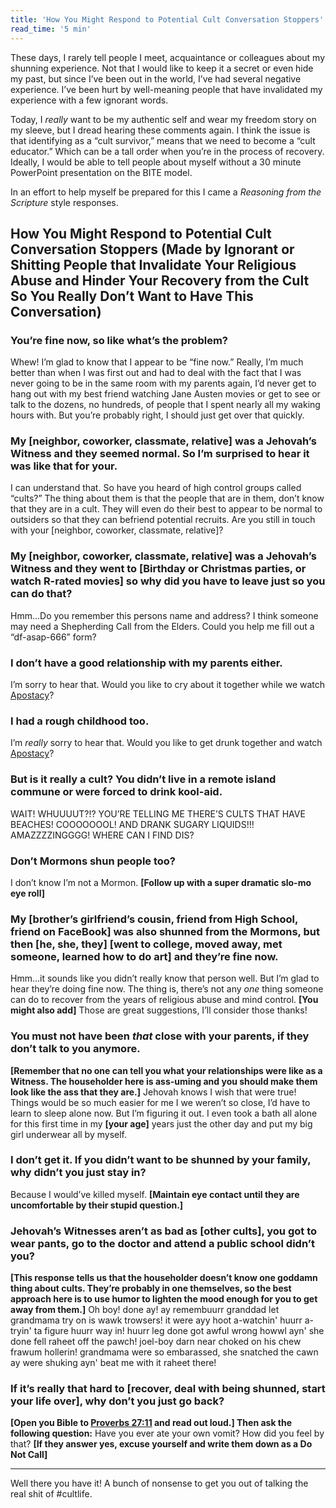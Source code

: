 ```yaml
---
title: 'How You Might Respond to Potential Cult Conversation Stoppers'
read_time: '5 min'
---
```


These days, I rarely tell people I meet, acquaintance or colleagues about my shunning experience. Not that I would like to keep it a secret or even hide my past, but since I’ve been out in the world, I’ve had several negative experience. I’ve been hurt by well-meaning people that have invalidated my experience with a few ignorant words.

Today, I *really* want to be my authentic self and wear my freedom story on my sleeve, but I dread hearing these comments again. I think the issue is that identifying as a “cult survivor,” means that we need to become a “cult educator.” Which can be a tall order when you’re in the process of recovery. Ideally, I would be able to tell people about myself without a 30 minute PowerPoint presentation on the BITE model.

In an effort to help myself be prepared for this I came a *Reasoning from the Scripture* style responses.

## How You Might Respond to Potential Cult Conversation Stoppers (Made by Ignorant or Shitting People that Invalidate Your Religious Abuse and Hinder Your Recovery from the Cult So You Really Don’t Want to Have This Conversation)

### You’re fine now, so like what’s the problem?

Whew! I’m glad to know that I appear to be “fine now.” Really, I’m much better than when I was first out and had to deal with the fact that I was never going to be in the same room with my parents again, I’d never get to hang out with my best friend watching Jane Austen movies or get to see or talk to the dozens, no hundreds, of people that I spent nearly all my waking hours with. But you’re probably right, I should just get over that quickly.

### My [neighbor, coworker, classmate, relative] was a Jehovah’s Witness and they seemed normal. So I’m surprised to hear it was like that for your.

I can understand that. So have you heard of high control groups called “cults?” The thing about them is that the people that are in them, don’t know that they are in a cult. They will even do their best to appear to be normal to outsiders so that they can befriend potential recruits. Are you still in touch with your [neighbor, coworker, classmate, relative]?

### My [neighbor, coworker, classmate, relative] was a Jehovah’s Witness and they went to [Birthday or Christmas parties, or watch R-rated movies] so why did you have to leave just so you can do that?

Hmm...Do you remember this persons name and address? I think someone may need a Shepherding Call from the Elders. Could you help me fill out a “df-asap-666” form?

### I don’t have a good relationship with my parents either.

I’m sorry to hear that. Would you like to cry about it together while we watch [Apostacy](https://www.imdb.com/title/tt4729896/)?

### I had a rough childhood too.

I’m *really* sorry to hear that. Would you like to get drunk together and watch [Apostacy](https://www.imdb.com/title/tt4729896/)?

### But is it really a cult? You didn’t live in a remote island commune or were forced to drink kool-aid.

WAIT! WHUUUUT?!? YOU’RE TELLING ME THERE’S CULTS THAT HAVE BEACHES! COOOOOOOL! AND DRANK SUGARY LIQUIDS!!! AMAZZZZINGGGG! WHERE CAN I FIND DIS?

### Don’t Mormons shun people too?

I don’t know I’m not a Mormon. **[Follow up with a super dramatic slo-mo eye roll]**

### My [brother’s girlfriend’s cousin, friend from High School, friend on FaceBook] was also shunned from the Mormons, but then [he, she, they] [went to college, moved away, met someone, learned how to do art] and they’re fine now.

Hmm...it sounds like you didn’t really know that person well. But I’m glad to hear they’re doing fine now. The thing is, there’s not any *one* thing someone can do to recover from the years of religious abuse and mind control.
**[You might also add]** Those are great suggestions, I’ll consider those thanks!

### You must not have been *that* close with your parents, if they don’t talk to you anymore.

**[Remember that no one can tell you what your relationships were like as a Witness. The householder here is ass-uming and you should make them look like the ass that they are.]**
Jehovah knows I wish that were true! Things would be so much easier for me I we weren’t so close, I’d have to learn to sleep alone now. But I’m figuring it out. I even took a bath all alone for this first time in my **[your age]** years just the other day and put my big girl underwear all by myself.

### I don’t get it. If you didn’t want to be shunned by your family, why didn’t you just stay in?

Because I would’ve killed myself. **[Maintain eye contact until they are uncomfortable by their stupid question.]**

### Jehovah’s Witnesses aren’t as bad as [other cults], you got to wear pants, go to the doctor and attend a public school didn’t you?

**[This response tells us that the householder doesn’t know one goddamn thing about cults. They’re probably in one themselves, so the best approach here is to use humor to lighten the mood enough for you to get away from them.]**
Oh boy! done ay! ay remembuurr granddad let grandmama try on is wawk trowsers! it were ayy hoot a-watchin' huurr a-tryin' ta figure huurr way in! huurr leg done got awful wrong howwl ayn' she done fell raheet off the pawch! joel-boy darn near choked on his chew frawum hollerin! grandmama were so embarassed, she snatched the cawn ay were shuking ayn' beat me with it raheet there!

### If it’s really that hard to [recover, deal with being shunned, start your life over], why don’t you just go back?

**[Open you Bible to [Proverbs 27:11](https://bfy.tw/PtNM) and read out loud.] Then ask the following question:**
Have you ever ate your own vomit? How did you feel by that?
**[If they answer yes, excuse yourself and write them down as a Do Not Call]**

---

Well there you have it! A bunch of nonsense to get you out of talking the real shit of #cultlife.
